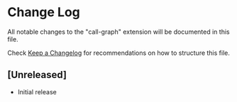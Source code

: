 # Change Log

All notable changes to the "call-graph" extension will be documented in this file.

Check [Keep a Changelog](http://keepachangelog.com/) for recommendations on how to structure this file.

## [Unreleased]

- Initial release